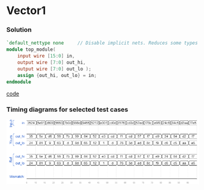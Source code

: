 # Vector1
### Solution
```Verilog
`default_nettype none     // Disable implicit nets. Reduces some types of bugs.
module top_module( 
    input wire [15:0] in,
    output wire [7:0] out_hi,
    output wire [7:0] out_lo );
    assign {out_hi, out_lo} = in;
endmodule
```
[code](12.v)

### Timing diagrams for selected test cases
![result](./result.png)
